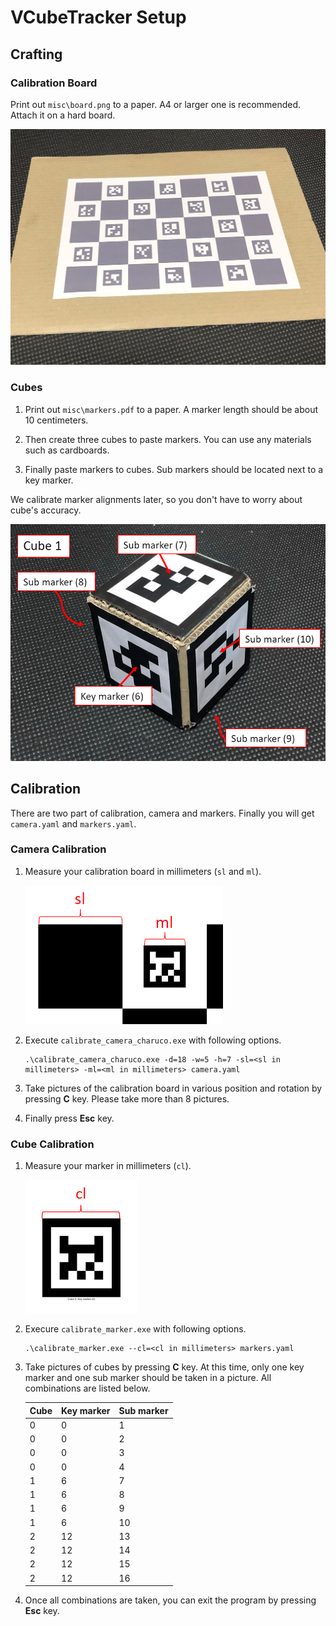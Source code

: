 # VCubeTracker Setup

## Crafting

### Calibration Board

Print out `misc\board.png` to a paper. A4 or larger one is recommended. Attach it on a hard board.

![calibration board](./images/calibration_board.jpeg)

### Cubes

1. Print out `misc\markers.pdf` to a paper. A marker length should be about 10 centimeters.

2. Then create three cubes to paste markers. You can use any materials such as cardboards.

3. Finally paste markers to cubes. Sub markers should be located next to a key marker.

We calibrate marker alignments later, so you don't have to worry about cube's accuracy.

![Cube 1 sample](./images/cube.png)

## Calibration

There are two part of calibration, camera and markers. Finally you will get `camera.yaml` and `markers.yaml`.

### Camera Calibration

1. Measure your calibration board in millimeters (`sl` and `ml`).

    ![calibration board measurement](./images/calibration_board_measurement.png)

2. Execute `calibrate_camera_charuco.exe` with following options.

    ```
    .\calibrate_camera_charuco.exe -d=18 -w=5 -h=7 -sl=<sl in millimeters> -ml=<ml in millimeters> camera.yaml
    ```

3. Take pictures of the calibration board in various position and rotation by pressing **C** key. Please take more than 8 pictures.

4. Finally press **Esc** key.

### Cube Calibration

1. Measure your marker in millimeters (`cl`).

    ![marker measurement](./images/marker_measurement.png)

2. Execure `calibrate_marker.exe` with following options.

    ```
    .\calibrate_marker.exe --cl=<cl in millimeters> markers.yaml
    ```

3. Take pictures of cubes by pressing **C** key. At this time, only one key marker and one sub marker should be taken in a picture. All combinations are listed below.

    | Cube | Key marker | Sub marker |
    |---|---|---|
    | 0 | 0 | 1 |
    | 0 | 0 | 2 |
    | 0 | 0 | 3 |
    | 0 | 0 | 4 |
    | 1 | 6 | 7 |
    | 1 | 6 | 8 |
    | 1 | 6 | 9 |
    | 1 | 6 | 10 |
    | 2 | 12 | 13 |
    | 2 | 12 | 14 |
    | 2 | 12 | 15 |
    | 2 | 12 | 16 |

4. Once all combinations are taken, you can exit the program by pressing **Esc** key.
